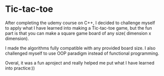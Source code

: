 # Tic-tac-toe

After completing the udemy course on C++, I decided to challenge myself to apply what I have learned into making a Tic-tac-toe game, but the fun part is that you can make a square game board of any size( dimension x dimension). 

I made the algorithms fully compatible with any provided board size. I also challenged myself to use OOP paradigm instead of functional programming. 

Overal, it was a fun aproject and really helped me put what I have learned into practice:))
